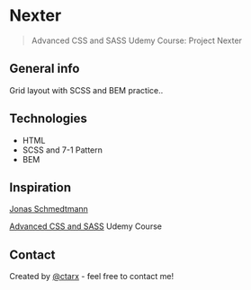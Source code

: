 # Nexter
> Advanced CSS and SASS Udemy Course: Project Nexter

## General info
Grid layout with SCSS and BEM practice..

## Technologies
* HTML
* SCSS and 7-1 Pattern
* BEM

## Inspiration
[Jonas Schmedtmann](https://codingheroes.io/)

[Advanced CSS and SASS](https://www.udemy.com/share/1000cABUcbcVxUQnw=/) Udemy Course 

## Contact
Created by [@ctarx](https://twitter.com/ctarx) - feel free to contact me!
